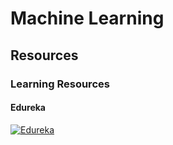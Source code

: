 # Machine Learning


## Resources
### Learning Resources
#### Edureka
[![Edureka](http://img.youtube.com/vi/GwIo3gDZCVQ/0.jpg)](https://www.youtube.com/watch?v=GwIo3gDZCVQ "Machine Learning Full Course - Learn Machine Learning 10 Hours")
